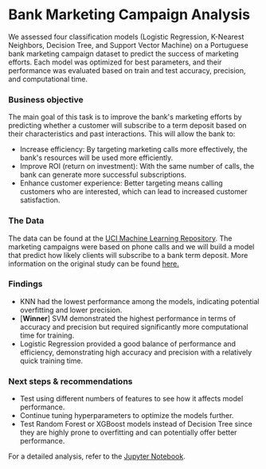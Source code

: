 # Bank Marketing Campaign Analysis
We assessed four classification models (Logistic Regression, K-Nearest Neighbors, Decision Tree, and Support Vector Machine) on a Portuguese bank marketing campaign dataset to predict the success of marketing efforts. Each model was optimized for best parameters, and their performance was evaluated based on train and test accuracy, precision, and computational time.

### Business objective
The main goal of this task is to improve the bank's marketing efforts by predicting whether a customer will subscribe to a term deposit based on their characteristics and past interactions. This will allow the bank to:
* Increase efficiency: By targeting marketing calls more effectively, the bank's resources will be used more efficiently.
* Improve ROI (return on investment): With the same number of calls, the bank can generate more successful subscriptions.
* Enhance customer experience: Better targeting means calling customers who are interested, which can lead to increased customer satisfaction.

### The Data 
The data can be found at the [UCI Machine Learning Repository](https://archive.ics.uci.edu/dataset/222/bank+marketing). The marketing campaigns were based on phone calls and we will build a model that predict how likely clients will subscribe to a bank term deposit. More information on the original study can be found [here.](https://github.com/tildahh/MLBankMarketingAnalysis/blob/main/CRISP-DM-BANK.pdf)

### Findings
* KNN had the lowest performance among the models, indicating potential overfitting and lower precision.
* \[**Winner**\] SVM demonstrated the highest performance in terms of accuracy and precision but required significantly more computational time for training.
* Logistic Regression provided a good balance of performance and efficiency, demonstrating high accuracy and precision with a relatively quick training time.

### Next steps & recommendations
* Test using different numbers of features to see how it affects model performance.
* Continue tuning hyperparameters to optimize the models further.
* Test Random Forest or XGBoost models instead of Decision Tree since they are highly prone to overfitting and can potentially offer better performance.

For a detailed analysis, refer to the [Jupyter Notebook](https://github.com/piyalidas28/ML_AI_UCB/blob/main/practical_application_3/prompt_III.ipynb).
